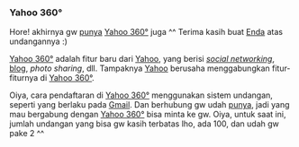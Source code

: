 ### Yahoo 360&deg;

<p>Hore! akhirnya gw <a href="http://360.yahoo.com/groho101">punya</a> <a href="http://360.yahoo.com">Yahoo 360&#176;</a> juga ^^
Terima kasih buat <a href="http://360.yahoo.com/enda_001">Enda</a> atas undangannya :)</p>

<p><a href="http://360.yahoo.com">Yahoo 360&#176;</a> adalah fitur baru dari <a href="http://www.yahoo.com">Yahoo</a>, yang
berisi <a href="http://en.wikipedia.org/wiki/Social_networking"><em>social networking</em></a>, <a href="http://en.wikipedia.org/wiki/Blog">blog</a>, <em>photo sharing</em>, dll.
Tampaknya <a href="http://www.yahoo.com">Yahoo</a> berusaha menggabungkan fitur-fiturnya di <a href="http://360.yahoo.com">Yahoo 360&#176;</a>.</p>

<p>Oiya, cara pendaftaran di <a href="http://360.yahoo.com">Yahoo 360&#176;</a> menggunakan sistem
undangan, seperti yang berlaku pada <a href="http://www.gmail.com">Gmail</a>. Dan berhubung gw
udah <a href="http://360.yahoo.com/groho101">punya</a>, jadi yang mau bergabung dengan <a href="http://360.yahoo.com">Yahoo 360&#176;</a>
bisa minta ke gw. Oiya, untuk saat ini, jumlah undangan yang bisa
gw kasih terbatas lho, ada 100, dan udah gw pake 2 ^^</p>


<!-- METADATA: {"time": "2005-03-31 10:39:59", "title": "Yahoo 360&deg;"} -->
